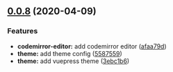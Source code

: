 ## [0.0.8](https://github.com/code-farmer-i/vue-markdown-editor/compare/v0.0.7...v0.0.8) (2020-04-09)


### Features

* **codemirror-editor:** add codemirror editor ([afaa79d](https://github.com/code-farmer-i/vue-markdown-editor/commit/afaa79dab9bd884cc229efd06d9182888a4f98d2))
* **theme:** add theme config ([5587559](https://github.com/code-farmer-i/vue-markdown-editor/commit/5587559fdb922fe42a3313b892fa8a547870b475))
* **theme:** add vuepress theme ([3ebc1b6](https://github.com/code-farmer-i/vue-markdown-editor/commit/3ebc1b66dbed167ee1603359527ffec35e580a22))



